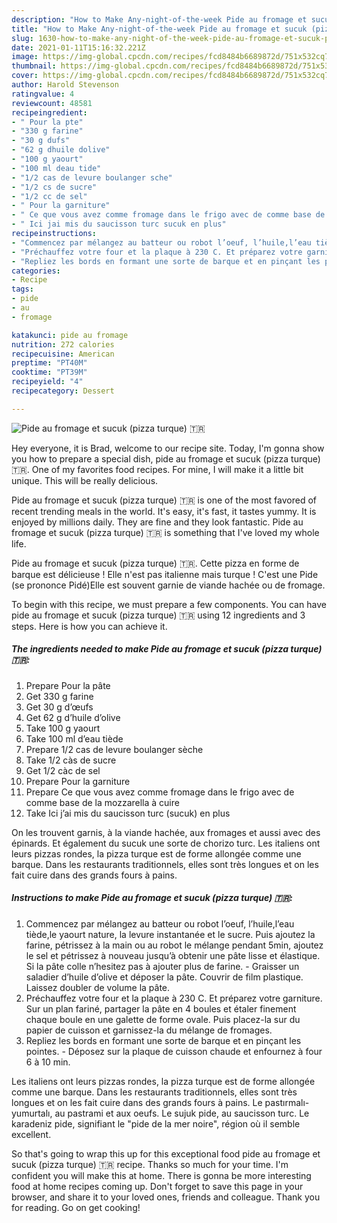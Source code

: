 ```yaml
---
description: "How to Make Any-night-of-the-week Pide au fromage et sucuk (pizza turque) 🇹🇷"
title: "How to Make Any-night-of-the-week Pide au fromage et sucuk (pizza turque) 🇹🇷"
slug: 1630-how-to-make-any-night-of-the-week-pide-au-fromage-et-sucuk-pizza-turque
date: 2021-01-11T15:16:32.221Z
image: https://img-global.cpcdn.com/recipes/fcd8484b6689872d/751x532cq70/pide-au-fromage-et-sucuk-pizza-turque-🇹🇷-photo-principale-de-la-recette.jpg
thumbnail: https://img-global.cpcdn.com/recipes/fcd8484b6689872d/751x532cq70/pide-au-fromage-et-sucuk-pizza-turque-🇹🇷-photo-principale-de-la-recette.jpg
cover: https://img-global.cpcdn.com/recipes/fcd8484b6689872d/751x532cq70/pide-au-fromage-et-sucuk-pizza-turque-🇹🇷-photo-principale-de-la-recette.jpg
author: Harold Stevenson
ratingvalue: 4
reviewcount: 48581
recipeingredient:
- " Pour la pte"
- "330 g farine"
- "30 g dufs"
- "62 g dhuile dolive"
- "100 g yaourt"
- "100 ml deau tide"
- "1/2 cas de levure boulanger sche"
- "1/2 cs de sucre"
- "1/2 cc de sel"
- " Pour la garniture"
- " Ce que vous avez comme fromage dans le frigo avec de comme base de la mozzarella  cuire"
- " Ici jai mis du saucisson turc sucuk en plus"
recipeinstructions:
- "Commencez par mélangez au batteur ou robot l’oeuf, l’huile,l’eau tiède,le yaourt nature, la levure instantanée et le sucre. Puis ajoutez la farine, pétrissez à la main ou au robot le mélange pendant 5min, ajoutez le sel et pétrissez à nouveau jusqu’à obtenir une pâte lisse et élastique. Si la pâte colle n’hesitez pas à ajouter plus de farine. Graisser un saladier d’huile d’olive et déposer la pâte. Couvrir de film plastique. Laissez doubler de volume la pâte."
- "Préchauffez votre four et la plaque à 230 C. Et préparez votre garniture. Sur un plan fariné, partager la pâte en 4 boules et étaler finement chaque boule en une galette de forme ovale. Puis placez-la sur du papier de cuisson et garnissez-la du mélange de fromages."
- "Repliez les bords en formant une sorte de barque et en pinçant les pointes. Déposez sur la plaque de cuisson chaude et enfournez à four 6 à 10 min."
categories:
- Recipe
tags:
- pide
- au
- fromage

katakunci: pide au fromage 
nutrition: 272 calories
recipecuisine: American
preptime: "PT40M"
cooktime: "PT39M"
recipeyield: "4"
recipecategory: Dessert

---
```



![Pide au fromage et sucuk (pizza turque) 🇹🇷](https://img-global.cpcdn.com/recipes/fcd8484b6689872d/751x532cq70/pide-au-fromage-et-sucuk-pizza-turque-🇹🇷-photo-principale-de-la-recette.jpg)

Hey everyone, it is Brad, welcome to our recipe site. Today, I'm gonna show you how to prepare a special dish, pide au fromage et sucuk (pizza turque) 🇹🇷. One of my favorites food recipes. For mine, I will make it a little bit unique. This will be really delicious.

Pide au fromage et sucuk (pizza turque) 🇹🇷 is one of the most favored of recent trending meals in the world. It's easy, it's fast, it tastes yummy. It is enjoyed by millions daily. They are fine and they look fantastic. Pide au fromage et sucuk (pizza turque) 🇹🇷 is something that I've loved my whole life.

Pide au fromage et sucuk (pizza turque) 🇹🇷. Cette pizza en forme de barque est délicieuse ! Elle n&#39;est pas italienne mais turque ! C&#39;est une Pide (se prononce Pidé)Elle est souvent garnie de viande hachée ou de fromage.


To begin with this recipe, we must prepare a few components. You can have pide au fromage et sucuk (pizza turque) 🇹🇷 using 12 ingredients and 3 steps. Here is how you can achieve it.

<!--inarticleads1-->

##### The ingredients needed to make Pide au fromage et sucuk (pizza turque) 🇹🇷:

1. Prepare  Pour la pâte
1. Get 330 g farine
1. Get 30 g d’œufs
1. Get 62 g d’huile d’olive
1. Take 100 g yaourt
1. Take 100 ml d’eau tiède
1. Prepare 1/2 cas de levure boulanger sèche
1. Take 1/2 càs de sucre
1. Get 1/2 càc de sel
1. Prepare  Pour la garniture
1. Prepare  Ce que vous avez comme fromage dans le frigo avec de comme base de la mozzarella à cuire
1. Take  Ici j’ai mis du saucisson turc (sucuk) en plus


On les trouvent garnis, à la viande hachée, aux fromages et aussi avec des épinards. Et également du sucuk une sorte de chorizo turc. Les italiens ont leurs pizzas rondes, la pizza turque est de forme allongée comme une barque. Dans les restaurants traditionnels, elles sont très longues et on les fait cuire dans des grands fours à pains. 

<!--inarticleads2-->

##### Instructions to make Pide au fromage et sucuk (pizza turque) 🇹🇷:

1. Commencez par mélangez au batteur ou robot l’oeuf, l’huile,l’eau tiède,le yaourt nature, la levure instantanée et le sucre. Puis ajoutez la farine, pétrissez à la main ou au robot le mélange pendant 5min, ajoutez le sel et pétrissez à nouveau jusqu’à obtenir une pâte lisse et élastique. Si la pâte colle n’hesitez pas à ajouter plus de farine. - Graisser un saladier d’huile d’olive et déposer la pâte. Couvrir de film plastique. Laissez doubler de volume la pâte.
1. Préchauffez votre four et la plaque à 230 C. Et préparez votre garniture. Sur un plan fariné, partager la pâte en 4 boules et étaler finement chaque boule en une galette de forme ovale. Puis placez-la sur du papier de cuisson et garnissez-la du mélange de fromages.
1. Repliez les bords en formant une sorte de barque et en pinçant les pointes. - Déposez sur la plaque de cuisson chaude et enfournez à four 6 à 10 min.


Les italiens ont leurs pizzas rondes, la pizza turque est de forme allongée comme une barque. Dans les restaurants traditionnels, elles sont très longues et on les fait cuire dans des grands fours à pains. Le pastırmalı-yumurtalı, au pastrami et aux oeufs. Le sujuk pide, au saucisson turc. Le karadeniz pide, signifiant le &#34;pide de la mer noire&#34;, région où il semble excellent. 

So that's going to wrap this up for this exceptional food pide au fromage et sucuk (pizza turque) 🇹🇷 recipe. Thanks so much for your time. I'm confident you will make this at home. There is gonna be more interesting food at home recipes coming up. Don't forget to save this page in your browser, and share it to your loved ones, friends and colleague. Thank you for reading. Go on get cooking!
